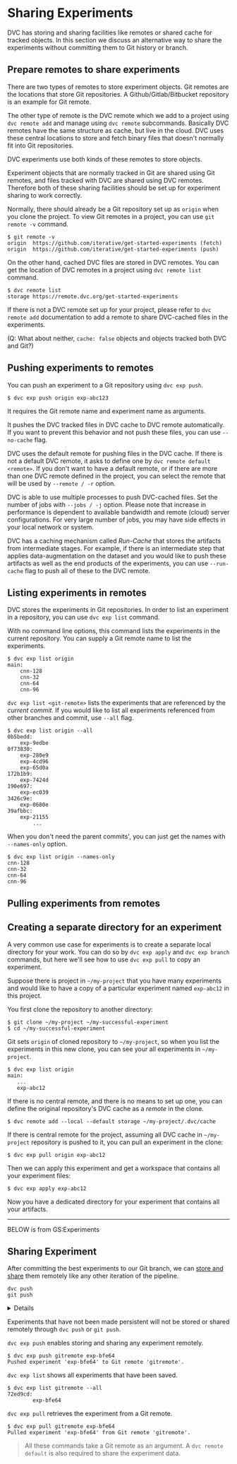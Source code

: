 # Sharing Experiments

DVC has storing and sharing facilities like remotes or shared cache for tracked
objects. In this section we discuss an alternative way to share the experiments
without committing them to Git history or branch.

## Prepare remotes to share experiments

There are two types of remotes to store experiment objects. Git remotes are the
locations that store Git repositories. A Github/Gitlab/Bitbucket repository is
an example for Git remote.

The other type of remote is the DVC remote which we add to a project using
`dvc remote add` and manage using `dvc remote` subcommands. Basically DVC
remotes have the same structure as <abbr>cache</abbr>, but live in the cloud.
DVC uses these central locations to store and fetch binary files that doesn't
normally fit into Git repositories.

DVC experiments use both kinds of these remotes to store objects.

Experiment objects that are normally tracked in Git are shared using Git
remotes, and files tracked with DVC are shared using DVC remotes. Therefore both
of these sharing facilities should be set up for experiment sharing to work
correctly.

Normally, there should already be a Git repository set up as `origin` when you
clone the project. To view Git remotes in a project, you can use `git remote -v`
command.

```dvc
$ git remote -v
origin  https://github.com/iterative/get-started-experiments (fetch)
origin  https://github.com/iterative/get-started-experiments (push)
```

On the other hand, cached DVC files are stored in DVC remotes. You can get the
location of DVC remotes in a project using `dvc remote list` command.

```dvc
$ dvc remote list
storage https://remote.dvc.org/get-started-experiments
```

If there is not a DVC remote set up for your project, please refer to
`dvc remote add` documentation to add a remote to share DVC-cached files in the
experiments.

(Q: What about neither, `cache: false` objects and objects tracked both DVC and
Git?)

## Pushing experiments to remotes

You can push an experiment to a Git repository using `dvc exp push`.

```dvc
$ dvc exp push origin exp-abc123
```

It requires the Git remote name and experiment name as arguments.

It pushes the DVC tracked files in DVC cache to DVC remote automatically. If you
want to prevent this behavior and not push these files, you can use `--no-cache`
flag.

DVC uses the default remote for pushing files in the DVC cache. If there is not
a default DVC remote, it asks to define one by `dvc remote default <remote>`. If
you don't want to have a default remote, or if there are more than one DVC
remote defined in the project, you can select the remote that will be used by
`--remote / -r` option.

DVC is able to use multiple processes to push DVC-cached files. Set the number
of jobs with `--jobs / -j` option. Please note that increase in performance is
dependent to available bandwidth and remote (cloud) server configurations. For
very large number of jobs, you may have side effects in your local network or
system.

DVC has a caching mechanism called _Run-Cache_ that stores the artifacts from
intermediate stages. For example, if there is an intermediate step that applies
data-augmentation on the dataset and you would like to push these artifacts as
well as the end products of the experiments, you can use `--run-cache` flag to
push all of these to the DVC remote.

## Listing experiments in remotes

DVC stores the experiments in Git repositories. In order to list an experiment
in a repository, you can use `dvc exp list` command.

With no command line options, this command lists the experiments in the current
repository. You can supply a Git remote name to list the experiments.

```dvc
$ dvc exp list origin
main:
	cnn-128
	cnn-32
	cnn-64
	cnn-96
```

`dvc exp list <git-remote>` lists the experiments that are referenced by the
_current commit._ If you would like to list all experiments referenced from
other branches and commit, use `--all` flag.

```dvc
$ dvc exp list origin --all
0b5bedd:
	exp-9edbe
0f73830:
	exp-280e9
	exp-4cd96
	exp-65d0a
172b1b9:
	exp-7424d
190e697:
	exp-ec039
3426c9e:
	exp-0680e
39afbbc:
	exp-21155
        ...
```

When you don't need the parent commits', you can just get the names with
`--names-only` option.

```dvc
$ dvc exp list origin --names-only
cnn-128
cnn-32
cnn-64
cnn-96
```

## Pulling experiments from remotes

## Creating a separate directory for an experiment

A very common use case for experiments is to create a separate local directory
for your work. You can do so by `dvc exp apply` and `dvc exp branch` commands,
but here we'll see how to use `dvc exp pull` to copy an experiment.

Suppose there is project in `~/my-project` that you have many experiments and
would like to have a copy of a particular experiment named `exp-abc12` in this
project.

You first clone the repository to another directory:

```dvc
$ git clone ~/my-project ~/my-successful-experiment
$ cd ~/my-successful-experiment
```

Git sets `origin` of cloned repository to `~/my-project`, so when you list the
experiments in this new clone, you can see your all experiments in
`~/my-project`.

```dvc
$ dvc exp list origin
main:
   ...
   exp-abc12
```

If there is no central remote, and there is no means to set up one, you can
define the original repository's DVC cache as a _remote_ in the clone.

```dvc
$ dvc remote add --local --default storage ~/my-project/.dvc/cache
```

If there is central remote for the project, assuming all DVC cache in
`~/my-project` repository is pushed to it, you can pull an experiment in the
clone:

```dvc
$ dvc exp pull origin exp-abc12
```

Then we can apply this experiment and get a workspace that contains all your
experiment files:

```dvc
$ dvc exp apply exp-abc12
```

Now you have a dedicated directory for your experiment that contains all your
artifacts.

---

BELOW is from GS:Experiments

## Sharing Experiment

After committing the best experiments to our Git branch, we can
[store and share](/doc/start/data-and-model-versioning#storing-and-sharing) them
remotely like any other iteration of the pipeline.

```dvc
dvc push
git push
```

<details>

### 💡 Important information on storing experiments remotely.

The commands in this section require both a `dvc remote default` and a
[Git remote](https://git-scm.com/book/en/v2/Git-Basics-Working-with-Remotes). A
DVC remote stores the experiment data, and a Git remote stores the code,
parameters, and other metadata associated with the experiment. DVC supports
various types of remote storage (local file system, SSH, Amazon S3, Google Cloud
Storage, HTTP, HDFS, etc.). The Git remote is often a central Git server
(GitHub, GitLab, BitBucket, etc.).

</details>

Experiments that have not been made persistent will not be stored or shared
remotely through `dvc push` or `git push`.

`dvc exp push` enables storing and sharing any experiment remotely.

```dvc
$ dvc exp push gitremote exp-bfe64
Pushed experiment 'exp-bfe64' to Git remote 'gitremote'.
```

`dvc exp list` shows all experiments that have been saved.

```dvc
$ dvc exp list gitremote --all
72ed9cd:
        exp-bfe64
```

`dvc exp pull` retrieves the experiment from a Git remote.

```dvc
$ dvc exp pull gitremote exp-bfe64
Pulled experiment 'exp-bfe64' from Git remote 'gitremote'.
```

> All these commands take a Git remote as an argument. A `dvc remote default` is
> also required to share the experiment data.
